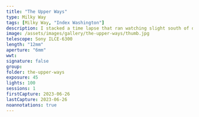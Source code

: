 ```yaml
---
title: "The Upper Ways"
type: Milky Way
tags: [Milky Way, "Index Washington"]
description: I stacked a time lapse that ran watching slight south of directly up as I went about my astrophotography routine. This is the beautiful edge of our galaxy it captured.
image: /assets/images/gallery/the-upper-ways/thumb.jpg
telescope: Sony ILCE-6300
length: "12mm"
aperture: "6mm"
wwt: 
signature: false
group:
folder: the-upper-ways
exposure: 45
lights: 100
sessions: 1
firstCapture: 2023-06-26
lastCapture: 2023-06-26
noannotations: true
---
```

